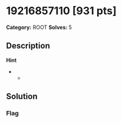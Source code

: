 # 19216857110 [931 pts]

**Category:** ROOT
**Solves:** 5

## Description
>

**Hint**
* -

## Solution

### Flag

